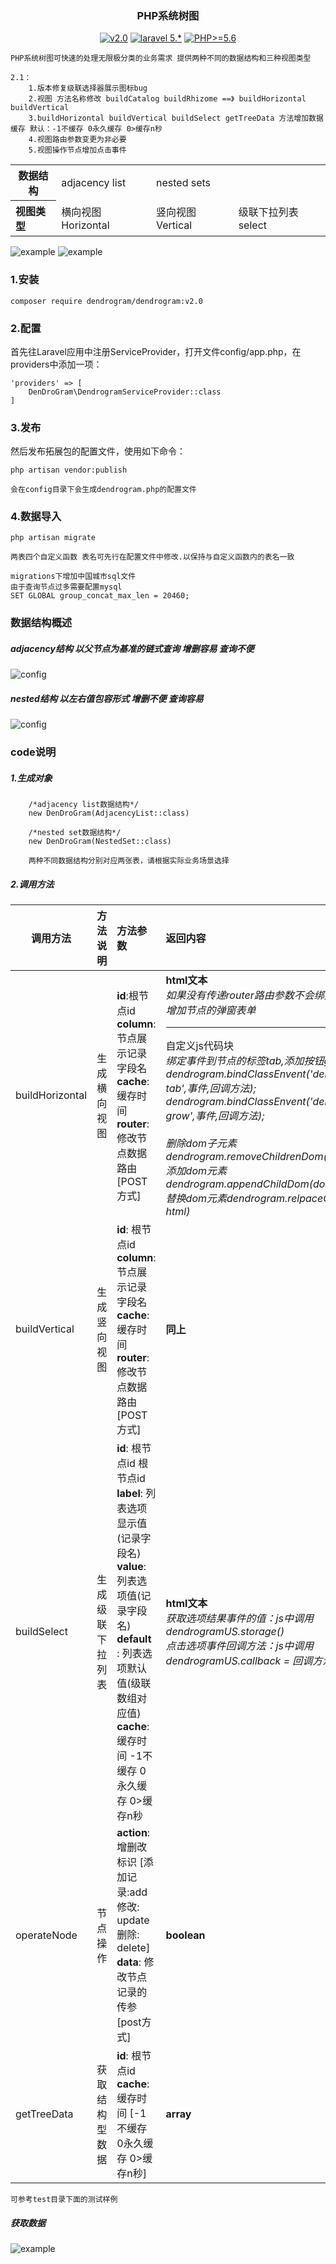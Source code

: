<h3 align="center">PHP系统树图</h3>

<p align="center">
<a href="https://github.com/ydtg1993/dendrogram"><img src="https://img.shields.io/badge/dendrogram-v2.0-orange.svg" alt="v2.0"></a>
<a href="https://github.com/ydtg1993/dendrogram"><img src="https://img.shields.io/badge/laravel-5.*-yellow.svg" alt="laravel 5.*"></a>
<a href="https://github.com/ydtg1993/dendrogram"><img src="https://img.shields.io/badge/PHP-%3E%3D5.6-blue.svg" alt="PHP>=5.6"></a>
</p>

    PHP系统树图可快速的处理无限极分类的业务需求 提供两种不同的数据结构和三种视图类型
    
    2.1：
        1.版本修复级联选择器展示图标bug
        2.视图 方法名称修改 buildCatalog buildRhizome ==》 buildHorizontal buildVertical
        3.buildHorizontal buildVertical buildSelect getTreeData 方法增加数据缓存 默认：-1不缓存 0永久缓存 0>缓存n秒
        4.视图路由参数变更为非必要 
        5.视图操作节点增加点击事件 
<table> 
    <tr>
        <th style="text-align:center;">数据结构</th>
        <td style="text-align:left;">adjacency list</td>
        <td style="text-align:left;">nested sets</td>
    </tr>
    <tr>
        <th style="text-align:left;">视图类型</td>
        <td style="text-align:left;">横向视图 Horizontal</td>
        <td style="text-align:left;">竖向视图 Vertical</td>
        <td style="text-align:left;">级联下拉列表 select</td>
    </tr>
</table>

![example](https://github.com/ydtg1993/dendrogram/blob/master/image/view.png)
![example](https://github.com/ydtg1993/dendrogram/blob/master/image/select.png)

### 1.安装
`composer require dendrogram/dendrogram:v2.0`

### 2.配置
首先往Laravel应用中注册ServiceProvider，打开文件config/app.php，在providers中添加一项：

    'providers' => [
        DenDroGram\DendrogramServiceProvider::class
    ]

### 3.发布
然后发布拓展包的配置文件，使用如下命令：

`php artisan vendor:publish`

    会在config目录下会生成dendrogram.php的配置文件

### 4.数据导入
`php artisan migrate`

    两表四个自定义函数 表名可先行在配置文件中修改.以保持与自定义函数内的表名一致
    
    migrations下增加中国城市sql文件
    由于查询节点过多需要配置mysql
    SET GLOBAL group_concat_max_len = 20460;
    

### 数据结构概述

##### adjacency结构 以父节点为基准的链式查询 增删容易 查询不便

![config](https://github.com/ydtg1993/dendrogram/blob/master/image/adjacency.png)

##### nested结构 以左右值包容形式 增删不便 查询容易

![config](https://github.com/ydtg1993/dendrogram/blob/master/image/nested.png)

### code说明

##### 1.生成对象
        /*adjacency list数据结构*/
        new DenDroGram(AdjacencyList::class)
        
        /*nested set数据结构*/
        new DenDroGram(NestedSet::class)
        
        两种不同数据结构分别对应两张表，请根据实际业务场景选择
##### 2.调用方法
<table>
    <thead>
        <tr>
            <th style="text-align:center;">调用方法</th>
            <th style="text-align:left;">方法说明</th>
            <th style="text-align:left;">方法参数</th>
            <th style="text-align:left;">返回内容</th>
        </tr>
    </thead>
    <tbody>
        <tr>
            <td style="text-align:left;">buildHorizontal</td>
            <td style="text-align:left;">生成横向视图</td>
            <td style="text-align:left;"><b>id</b>:根节点id <br/><b>column</b>: 节点展示记录字段名<br/><b>cache</b>: 缓存时间 <br/><b>router</b>: 修改节点数据路由[POST方式] </td>
            <td style="text-align:left;"><b>html文本</b></br><i>如果没有传递router路由参数不会绑定点击修改,增加节点的弹窗表单</i><hr/>自定义js代码块</br><i>绑定事件到节点的标签tab,添加按钮grow：dendrogram.bindClassEnvent('dendrogram-tab',事件,回调方法);</br> dendrogram.bindClassEnvent('dendrogram-grow',事件,回调方法);</i><br/><br/><i>删除dom子元素 dendrogram.removeChildrenDom(dom)</br> 添加dom元素dendrogram.appendChildDom(dom, html) </br>替换dom元素dendrogram.relpaceChild(dom, html)</i></td>
        </tr>
        <tr>
            <td style="text-align:left;">buildVertical</td>
            <td style="text-align:left;">生成竖向视图</td>
            <td style="text-align:left;"><b>id</b>: 根节点id <br/><b>column</b>: 节点展示记录字段名<br/><b>cache</b>: 缓存时间 <br/><b>router</b>: 修改节点数据路由[POST方式] </td>
            <td style="text-align:left;"><b>同上</b></td>
        </tr>
        <tr>
            <td style="text-align:left;">buildSelect</td>
            <td style="text-align:left;">生成级联下拉列表</td>
            <td style="text-align:left;"><b>id</b>: 根节点id 根节点id <br/><b>label</b>: 列表选项显示值(记录字段名) <br/><b>value</b>: 列表选项值(记录字段名) <br/><b>default </b>: 列表选项默认值(级联数组对应值) <br/><b>cache</b>: 缓存时间 -1不缓存 0永久缓存 0>缓存n秒</td>
            <td style="text-align:left;"><b>html文本</b><br/><i>获取选项结果事件的值：js中调用dendrogramUS.storage()</i> 
                <br/><i>点击选项事件回调方法：js中调用dendrogramUS.callback = 回调方法</i></td>
        </tr>
        <tr>
            <td style="text-align:left;">operateNode</td>
            <td style="text-align:left;">节点操作</td>
            <td style="text-align:left;"><b>action</b>: 增删改标识 [添加记录:add 修改: update 删除: delete]<br/><b>data</b>: 修改节点记录的传参[post方式]</td>
    <td style="text-align:left;"><b>boolean</b></td>
        </tr>
        <tr>
            <td style="text-align:left;">getTreeData</td>
            <td style="text-align:left;">获取结构型数据</td>
            <td style="text-align:left;"><b>id</b>: 根节点id <br/><b>cache</b>: 缓存时间 [-1不缓存 0永久缓存 0>缓存n秒]</td>
            <td style="text-align:left;"><b>array</b></td>
        </tr>
    </tbody>
</table>

```
可参考test目录下面的测试样例
```

##### 获取数据
![example](https://github.com/ydtg1993/dendrogram/blob/master/image/data.png)

